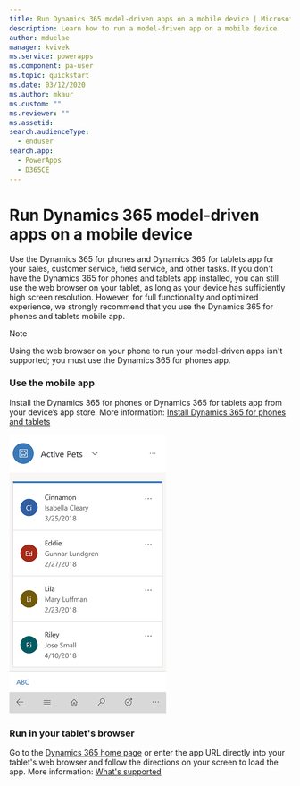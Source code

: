 ```yaml
---
title: Run Dynamics 365 model-driven apps on a mobile device | Microsoft Docs
description: Learn how to run a model-driven app on a mobile device.
author: mduelae
manager: kvivek
ms.service: powerapps
ms.component: pa-user
ms.topic: quickstart
ms.date: 03/12/2020
ms.author: mkaur
ms.custom: ""
ms.reviewer: ""
ms.assetid: 
search.audienceType: 
  - enduser
search.app: 
  - PowerApps
  - D365CE
---
```


# Run Dynamics 365 model-driven apps on a mobile device

Use the Dynamics 365 for phones and Dynamics 365 for tablets app for your sales, customer service, field service, and other tasks. If you don't have the Dynamics 365 for phones and tablets app installed, you can still use the web browser on your tablet, as long as your device has sufficiently high screen resolution. However, for full functionality and optimized experience, we strongly recommend that you use the Dynamics 365 for phones and tablets mobile app. 

> [!NOTE]
> Using the web browser on your phone to run your model-driven apps isn't supported; you must use the Dynamics 365 for phones app. 

### Use the mobile app
Install the Dynamics 365 for phones or Dynamics 365 for tablets app from your device’s app store. More information: [Install Dynamics 365 for phones and tablets](https://docs.microsoft.com/dynamics365/customer-engagement/mobile-app/install-dynamics-365-for-phones-and-tablets)

 ![Mobile app for phones](media/run-app-client-model-driven/mobile-app-for-phone.png)

### Run in your tablet's browser
Go to the [Dynamics 365 home page](https://home.dynamics.com) or enter the app URL directly into your tablet's web browser and follow the directions on your screen to load the app. More information: [What's supported](https://docs.microsoft.com/dynamics365/mobile-app/support-phones-tablets#supported-tablets-to-run-model-driven-apps-in-your-web-browser)
